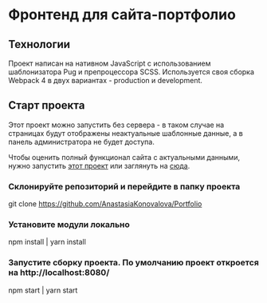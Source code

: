 # Фронтенд для сайта-портфолио

## Технологии

Проект написан на нативном JavaScript с использованием шаблонизатора Pug и препроцессора SCSS. Используется своя сборка Webpack 4 в двух вариантах - production и development.

## Старт проекта

Этот проект можно запустить без сервера - в таком случае на страницах будут отображены неактуальные шаблонные данные, а в панель администратора не будет доступа.

Чтобы оценить полный функционал сайта с актуальными данными, нужно запустить [этот проект](https://github.com/AnastasiaKonovalova/Backend-for-portfolio) или заглянуть на [сюда](http://anakon-webdev.ru).

### Склонируйте репозиторий и перейдите в папку проекта

git clone https://github.com/AnastasiaKonovalova/Portfolio

### Установите модули локально

npm install | yarn install

### Запустите сборку проекта. По умолчанию проект откроется на http://localhost:8080/

npm start | yarn start
